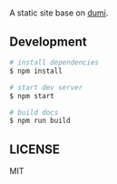 <!--
 * @Date: 2023-07-17 15:40:49
 * @LastEditors: LSY
 * @LastEditTime: 2023-07-17 15:45:39
 * @Description: Do not edit
 * @FilePath: /project/README.md
-->
# 

A static site base on [dumi](https://d.umijs.org).

## Development

```bash
# install dependencies
$ npm install

# start dev server
$ npm start

# build docs
$ npm run build
```

## LICENSE

MIT
